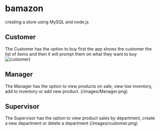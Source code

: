 # bamazon
creating a store using MySQL and node.js 

## Customer
The Customer has the option to buy first the app shows the customer the list of items and then it will prompt them on what they want to buy
![customer](https://user-images.githubusercontent.com/42132722/48282404-363ebb00-e41f-11e8-94de-37955a994b73.PNG))

## Manager
The Manager has the option to view products on sale, view low inventory, add to inventory or add new product.
(/images/Manager.png)

## Supervisor
The Supervisor has the option to view product sales by department, create a new department or delete a department
(/images/customer.png)
